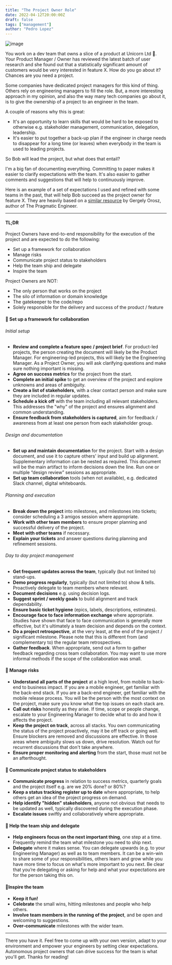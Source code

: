 ```yaml
---
title: "The Project Owner Role"
date: 2022-04-12T20:00:00Z
draft: false
tags: ["management"]
author: "Pedro Lopez"
---
```


![image](/images/the-project-owner-role.jpg)

You work on a dev team that owns a slice of a product at Unicorn Ltd 🦄. Your Product Manager / Owner has reviewed the latest batch of user research and she found out that a statistically significant amount of customers would be very interested in feature X. How do you go about it? Chances are you need a project.

<!--more-->

Some companies have dedicated project managers for this kind of thing. Others rely on engineering managers to fill the role. But, a more interesting approach in my opinion, and also the way many tech companies go about it, is to give the ownership of a project to an engineer in the team.

A couple of reasons why this is great:

- It's an opportunity to learn skills that would be hard to be exposed to otherwise e.g. stakeholder management, communication, delegation, leadership.
- It's easier to put together a back-up plan if the engineer in charge needs to disappear for a long time (or leaves) when everybody in the team is used to leading projects.

So Bob will lead the project, but what does that entail?

I'm a big fan of documenting everything. Committing to paper makes it easier to clarify expectations with the team. It's also easier to gather comments and suggestions that will help to continuously improve.

Here is an example of a set of expectations I used and refined with some teams in the past, that will help Bob succeed as the project owner for feature X. They are heavily based on a [similar resource](https://docs.google.com/document/d/1EqWp4CMeGY6AljmMURNcs9a4o7-NMF2lbMsMiesxuHw/edit) by Gergely Orosz, author of The Pragmatic Engineer.

---

#### TL;DR

Project Owners have end-to-end responsibility for the execution of the project and are expected to do the following:

- Set up a framework for collaboration
- Manage risks
- Communicate project status to stakeholders
- Help the team ship and delegate
- Inspire the team

Project Owners are NOT:

- The only person that works on the project
- The silo of information or domain knowledge
- The gatekeeper to the code/repo
- Solely responsible for the delivery and success of the product / feature

#### 🤝 Set up a framework for collaboration

###### Initial setup

- **Review and complete a feature spec / project brief**. For product-led projects, the person creating the document will likely be the Product Manager. For engineering-led projects, this will likely be the Engineering Manager. As a Project Owner, you will ask clarifying questions and make sure nothing important is missing.
- **Agree on success metrics** for the project from the start.
- **Complete an initial spike** to get an overview of the project and explore unknowns and areas of ambiguity.
- **Create a list of stakeholders**, with a clear contact person and make sure they are included in regular updates.
- **Schedule a kick off** with the team including all relevant stakeholders. This addresses the "why" of the project and ensures alignment and common understanding.
- **Ensure feedback from stakeholders is captured**, aim for feedback / awareness from at least one person from each stakeholder group.

###### Design and documentation

- **Set up and maintain documentation** for the project. Start with a design document, and use it to capture others' input and build up alignment. Supplementary information can be nested as required. This document will be the main artifact to inform decisions down the line. Run one or multiple “design review” sessions as appropriate.
- **Set up team collaboration** tools (when not available), e.g. dedicated Slack channel, digital whiteboards.

###### Planning and execution

- **Break down the project** into milestones, and milestones into tickets; consider scheduling a 3 amigos session where appropriate.
- **Work with other team members** to ensure proper planning and successful delivery of the project.
- **Meet with other teams** if necessary.
- **Explain your tickets** and answer questions during planning and refinement sessions.

###### Day to day project management

- **Get frequent updates across the team**, typically (but not limited to) stand-ups.
- **Demo progress regularly**, typically (but not limited to) show & tells. Proactively delegate to team members where relevant.
- **Document decisions** e.g. using decision logs.
- **Suggest sprint / weekly goals** to build alignment and track dependability.
- **Ensure basic ticket hygiene** (epics, labels, descriptions, estimates).
- **Encourage face to face information exchange** where appropriate. Studies have shown that face to face communication is generally more effective, but it's ultimately a team decision and depends on the context.
- **Do a project retrospective**, at the very least, at the end of the project / significant milestone. Please note that this is different from (and complementary to) the regular team retrospectives.
- **Gather feedback**. When appropriate, send out a form to gather feedback regarding cross team collaboration. You may want to use more informal methods if the scope of the collaboration was small.

#### 🚨 Manage risks

- **Understand all parts of the project** at a high level, from mobile to back-end to business impact. If you are a mobile engineer, get familiar with the back-end stack. If you are a back-end engineer, get familiar with the mobile release process. You will be the person with the most context on the project, make sure you know what the top issues on each stack are.
- **Call out risks** honestly as they arise. If time, scope or people change, escalate to your Engineering Manager to decide what to do and how it affects the project.
- **Keep the project on track**, across all stacks. You own communicating the status of the project proactively, may it be off track or going well. Ensure blockers are removed and discussions are effective. In those areas where ambiguity slows us down, drive resolution. Watch out for recurrent discussions that don't take anywhere.
- **Ensure proper monitoring and alerting** from the start, those must not be an afterthought.

#### 📣 Communicate project status to stakeholders

- **Communicate progress** in relation to success metrics, quarterly goals and the project itself e.g. are we 20% done? or 80%?
- **Keep a status tracking register up to date** where appropriate, to help others get an idea of the project progress on demand.
- **Help identify "hidden" stakeholders**, anyone not obvious that needs to be updated as well, typically discovered during the execution phase.
- **Escalate issues** swiftly and collaboratively where appropriate.

#### 🚀 Help the team ship and delegate

- **Help engineers focus on the next important thing**, one step at a time. Frequently remind the team what milestone you need to ship next.
- **Delegate** where it makes sense. You can delegate upwards (e.g. to your Engineering Manager) as well as to team members. It can be a win-win to share some of your responsibilities, others learn and grow while you have more time to focus on what's more important to you next.  Be clear that you’re delegating or asking for help and what your expectations are for the person taking this on.

#### 🎉Inspire the team

- **Keep it fun!**
- **Celebrate** the small wins, hitting milestones and people who help others.
- **Involve team members in the running of the project**, and be open and welcoming to suggestions.
- **Over-communicate** milestones with the wider team.

---

There you have it. Feel free to come up with your own version, adapt to your environment and empower your engineers by setting clear expectations. Autonomous project owners that can drive success for the team is what you'll get. Thanks for reading!
